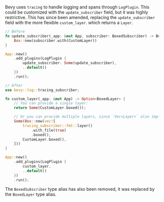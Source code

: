 Bevy uses `tracing` to handle logging and spans through `LogPlugin`. This could be customized with the `update_subscriber` field, but it was highly restrictive. This has since been amended, replacing the `update_subscriber` field with the more flexible `custom_layer`. which returns a `Layer`.

```rust
// Before
fn update_subscriber(_app: &mut App, subscriber: BoxedSubscriber) -> BoxedSubscriber {
    Box::new(subscriber.with(CustomLayer))
}

App::new()
    .add_plugins(LogPlugin {
        update_subscriber: Some(update_subscriber),
        ..default()
    })
    .run();

// After
use bevy::log::tracing_subscriber;

fn custom_layer(_app: &mut App) -> Option<BoxedLayer> {
    // You can provide a single layer:
    return Some(CustomLayer.boxed());

    // Or you can provide multiple layers, since `Vec<Layer>` also implements `Layer`:
    Some(Box::new(vec![
        tracing_subscriber::fmt::layer()
            .with_file(true)
            .boxed(),
        CustomLayer.boxed(),
    ]))
}

App::new()
    .add_plugins(LogPlugin {
        custom_layer,
        ..default()
    })
    .run();
```

The `BoxedSubscriber` type alias has also been removed, it was replaced by the `BoxedLayer` type alias.
